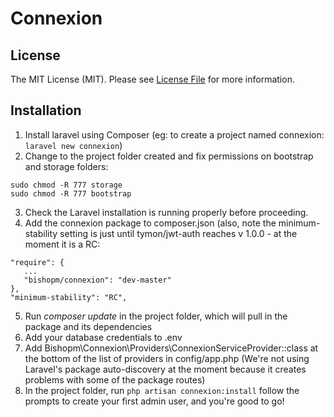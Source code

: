 # Connexion

## License

The MIT License (MIT). Please see [License File](LICENSE.md) for more information.

## Installation

1. Install laravel using Composer (eg: to create a project named connexion: `laravel new connexion`)
2. Change to the project folder created and fix permissions on bootstrap and storage folders: 
```
sudo chmod -R 777 storage
sudo chmod -R 777 bootstrap
```
3. Check the Laravel installation is running properly before proceeding. 
4. Add the connexion package to composer.json (also, note the minimum-stability setting is just until tymon/jwt-auth reaches v 1.0.0 - at the moment it is a RC:
```
"require": {
   ...
   "bishopm/connexion": "dev-master"
},
"minimum-stability": "RC",
```
5. Run *composer update* in the project folder, which will pull in the package and its dependencies
6. Add your database credentials to .env
7. Add Bishopm\Connexion\Providers\ConnexionServiceProvider::class at the bottom of the list of providers in config/app.php (We're not using Laravel's package auto-discovery at the moment because it creates problems with some of the package routes)
8. In the project folder, run
`php artisan connexion:install`
follow the prompts to create your first admin user, and you're good to go!
